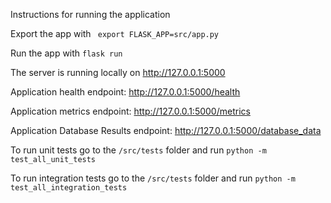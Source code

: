 Instructions for running the application

Export the app with
``` export FLASK_APP=src/app.py```

Run the app with 
```flask run```

The server is running locally on http://127.0.0.1:5000

Application health endpoint: http://127.0.0.1:5000/health

Application metrics endpoint: http://127.0.0.1:5000/metrics

Application Database Results endpoint: http://127.0.0.1:5000/database_data

To run unit tests go to the `/src/tests` folder and run
```python -m test_all_unit_tests```

To run integration tests go to the `/src/tests` folder and run
```python -m test_all_integration_tests```

